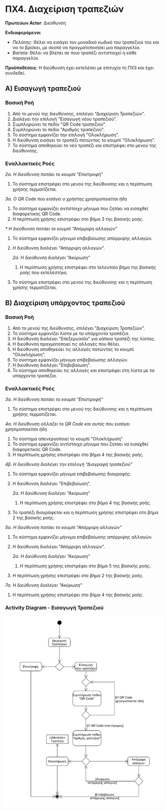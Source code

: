 # ΠΧ4. Διαχείριση τραπεζιών

**Πρωτεύων Actor**: Διεύθυνση

**Ενδιαφερόμενοι**
- _Πελάτης_: Θέλει να εισάγει τον μοναδικό κωδικό του τραπεζιού του και να το βρίσκει, με σκοπό να πραγματοποιήσει μια παραγγελία.
- _Barista_: Θέλει να βλέπει σε ποιο τραπέζι αντιστοιχεί η κάθε παραγγελία.

**Προϋποθέσεις**: Η διεύθυνση έχει εκτελέσει με επιτυχία τη ΠΧ3 και έχει συνδεθεί.

## Α) Εισαγωγή τραπεζιού

### Βασική Ροή
1. Από το μενού της διευθύνσης, επιλέγει "Διαχείριση Τραπεζιών".
2. Διαλέγει την επιλογή "Εισαγωγή νέου τραπεζιού".
3. Συμπληρώνει το πεδίο "QR Code τραπεζιού".
4. Συμπληρώνει το πεδίο "Αριθμός τραπεζιού".
5. Το σύστημα εμφανίζει την επιλογή "Ολοκλήρωση".
6. Η διεύθυνση εισάγει το τραπέζι πατώντας το κουμπί "Ολοκλήρωση".
7. Το σύστημα αποθηκεύει το νέο τραπέζι και επιστρέφει στο μενού της διεύθυνσης.

### Εναλλακτικές Ροές

*2α. Η διεύθυνση πατάει το κουμπί "Επιστροφή"*
1. Το σύστημα επιστρέφει στο μενού της διεύθυνσης και η περίπτωση χρήσης τερματίζεται.

*3α. Ο QR Code που εισάγει ο χρήστης χρησιμοποιείται ήδη*
1. Το σύστημα εμφανίζει αντίστοιχο μήνυμα που ζητάει να εισαχθεί διαφορετικός QR Code.
2. Η περίπτωση χρήσης επιστρέφει στο βήμα 3 της βασικής ροής.

*\* Η διεύθυνση πατάει το κουμπί "Απόρριψη αλλαγών"*
1. Το σύστημα εμφανίζει μήνυμα επιβεβαίωσης απόρριψης αλλαγών.
2. Η διεύθυνση διαλέγει "Απόρριψη αλλαγών".

    *2α. Η διεύθυνση διαλέγει "Ακύρωση"*
    1. Η περίπτωση χρήσης επιστρέφει στο τελευταίο βήμα της βασικής ροής που εκτελέστηκε.
3. Το σύστημα επιστρέφει στο μενού της διεύθυνσης και η περίπτωση χρήσης τερματίζεται.

## Β) Διαχείριση υπάρχοντος τραπεζιού

### Βασική Ροή
1. Από το μενού της διεύθυνσης, επιλέγει "Διαχείριση Τραπεζιών".
2. Το σύστημα εμφανίζει λίστα με τα υπάρχοντα τραπέζια.
3. Η διεύθυνση διαλέγει "Επεξεργασία" για κάποιο τραπέζι της λίστας.
4. Η διεύθυνση πραγματοποιεί τις αλλαγές που θέλει.
5. Η διεύθυνση αποθηκεύει τις αλλαγές πατώντας το κουμπί "Ολοκλήρωση".
6. Το σύστημα εμφανίζει μήνυμα επιβεβαίωσης αλλαγών.
7. Η διεύθυνση διαλέγει "Επιβεβαίωση".
8. Το σύστημα αποθηκεύει τις αλλαγές και επιστρέφει στη λίστα με τα υπάρχοντα τραπέζια.

### Εναλλακτικές Ροές

*3α. Η διεύθυνση πατάει το κουμπί "Επιστροφή"*
1. Το σύστημα επιστρέφει στο μενού της διεύθυνσης και η περίπτωση χρήσης τερματίζεται.

*4α. Η διεύθυνση αλλάζει το QR Code και αυτός που εισάγει χρησιμοποιείται ήδη*
1. Το σύστημα απενεργοποιεί το κουμπί "Ολοκλήρωση"
2. Το σύστημα εμφανίζει αντίστοιχο μήνυμα που ζητάει να εισαχθεί διαφορετικός QR Code.
3. Η περίπτωση χρήσης επιστρέφει στο βήμα 4 της βασικής ροής.

*4β. Η διεύθυνση διαλέγει την επιλογή "Διαγραφή τραπεζιού"*
1. Το σύστημα εμφανίζει μήνυμα επιβεβαίωσης διαγραφής.
2. Η διεύθυνση διαλέγει "Επιβεβαίωση".

    *2α. Η διεύθυνση διαλέγει "Ακύρωση"*
    1. Η περίπτωση χρήσης επιστρέφει στο βήμα 4 της βασικής ροής.
3. Το τραπέζι διαγράφεται και η περίπτωση χρήσης επιστρέφει στο βήμα 2 της βασικής ροής.

*5α. Η διεύθυνση πατάει το κουμπί "Απόρριψη αλλαγών"*
1. Το σύστημα εμφανίζει μήνυμα επιβεβαίωσης απόρριψης αλλαγών.
2. Η διεύθυνση διαλέγει "Απόρριψη αλλαγών".

    *2α. Η διεύθυνση διαλέγει "Ακύρωση"*
    1. Η περίπτωση χρήσης επιστρέφει στο βήμα 5 της βασικής ροής.
3. Η περίπτωση χρήσης επιστρέφει στο βήμα 2 της βασικής ροής.

*7α. Η διεύθυνση διαλέγει "Ακύρωση"*
1. Η περίπτωση χρήσης επιστρέφει στο βήμα 4 της βασικής ροής.

### Activity Diagram - Εισαγωγή Τραπεζιού
![ΠΧ4 - Διάγραμμα Δραστηριότητας](../markdown/uml/requirements/activity-manage-tables.png)
